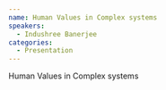 ```yaml
--- 
name: Human Values in Complex systems
speakers: 
  - Indushree Banerjee
categories:
  - Presentation
---
```


Human Values in Complex systems